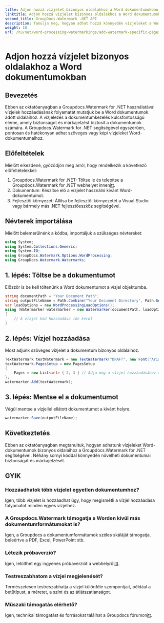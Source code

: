 ```yaml
---
title: Adjon hozzá vízjelet bizonyos oldalakhoz a Word dokumentumokban
linktitle: Adjon hozzá vízjelet bizonyos oldalakhoz a Word dokumentumokban
second_title: GroupDocs.Watermark .NET API
description: Tanulja meg, hogyan adhat hozzá könnyedén vízjeleket a Word-dokumentumok egyes oldalaihoz a Groupdocs Watermark for .NET segítségével. Növelje a dokumentumok biztonságát és a márkaépítést.
weight: 18
url: /hu/net/word-processing-watermarkings/add-watermark-specific-pages-word-docs/
---
```


# Adjon hozzá vízjelet bizonyos oldalakhoz a Word dokumentumokban

## Bevezetés
Ebben az oktatóanyagban a Groupdocs.Watermark for .NET használatával vízjelek hozzáadásának folyamatát mutatjuk be a Word dokumentumok adott oldalaihoz. A vízjelezés a dokumentumkezelés kulcsfontosságú eleme, amely biztonságot és márkajelzést biztosít a dokumentumok számára. A Groupdocs.Watermark for .NET segítségével egyszerűen, pontosan és hatékonyan adhat szöveges vagy képi vízjeleket Word-dokumentumaihoz.
## Előfeltételek
Mielőtt elkezdené, győződjön meg arról, hogy rendelkezik a következő előfeltételekkel:
1.  Groupdocs.Watermark for .NET: Töltse le és telepítse a Groupdocs.Watermark for .NET webhelyet innen[itt](https://releases.groupdocs.com/Watermark/net/).
2. Dokumentum: Készítse elő a vízjelet használni kívánt Word-dokumentumot.
3. Fejlesztői környezet: Állítsa be fejlesztői környezetét a Visual Studio vagy bármely más .NET fejlesztőeszköz segítségével.

## Névterek importálása
Mielőtt belemerülnénk a kódba, importáljuk a szükséges névtereket:
```csharp
using System;
using System.Collections.Generic;
using System.IO;
using GroupDocs.Watermark.Options.WordProcessing;
using GroupDocs.Watermark.Watermarks;
```
## 1. lépés: Töltse be a dokumentumot
Először is be kell töltenünk a Word dokumentumot a vízjel objektumba.
```csharp
string documentPath = "Your Document Path";
string outputFileName = Path.Combine("Your Document Directory", Path.GetFileName(documentPath));
var loadOptions = new WordProcessingLoadOptions();
using (Watermarker watermarker = new Watermarker(documentPath, loadOptions))
{
    // A vízjel kód hozzáadása ide kerül
}
```
## 2. lépés: Vízjel hozzáadása
Most adjunk szöveges vízjelet a dokumentum bizonyos oldalaihoz.
```csharp
TextWatermark textWatermark = new TextWatermark("DRAFT", new Font("Arial", 42));
textWatermark.PagesSetup = new PagesSetup
{
    Pages = new List<int> { 2, 3 } // Adja meg a vízjel hozzáadásához szükséges oldalakat
};
watermarker.Add(textWatermark);
```
## 3. lépés: Mentse el a dokumentumot
Végül mentse a vízjellel ellátott dokumentumot a kívánt helyre.
```csharp
watermarker.Save(outputFileName);
```

## Következtetés
Ebben az oktatóanyagban megtanultuk, hogyan adhatunk vízjeleket Word-dokumentumok bizonyos oldalaihoz a Groupdocs.Watermark for .NET segítségével. Néhány sornyi kóddal könnyedén növelheti dokumentumai biztonságát és márkajelzését.
## GYIK
### Hozzáadhatok több vízjelet egyetlen dokumentumhoz?
Igen, több vízjelet is hozzáadhat úgy, hogy megismétli a vízjel hozzáadása folyamatot minden egyes vízjelhez.
### A Groupdocs.Watermark támogatja a Worden kívül más dokumentumformátumokat is?
Igen, a Groupdocs a dokumentumformátumok széles skáláját támogatja, beleértve a PDF, Excel, PowerPoint stb.
### Létezik próbaverzió?
 Igen, letölthet egy ingyenes próbaverziót a webhelyről[itt](https://releases.groupdocs.com/).
### Testreszabhatom a vízjel megjelenését?
Természetesen testreszabhatja a vízjel különféle szempontjait, például a betűtípust, a méretet, a színt és az átlátszatlanságot.
### Műszaki támogatás elérhető?
 Igen, technikai támogatást és forrásokat találhat a Groupdocs fórumon[itt](https://forum.groupdocs.com/c/watermark/19).
